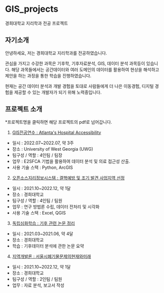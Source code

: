 # GIS_projects
경희대학교 지리학과 전공 프로젝트


## 자기소개

안녕하세요, 저는 경희대학교 지리학과를 전공하였습니다.

 관심을 가지고 수강한 과목은 기후학, 기후자료분석, GIS, 데이터 분석 과목등이 있습니다. 해당 과목들에서는 공간데이터와 여러 도메인의 데이터를 활용하여 현상을 해석하고 제안을 하는 과정을 통한 학습을 진행하였습니다. 

현재는 공간 데이터 분석과 개발 경험을 토대로 사람들에게 더 나은 이동경험, 디지털 경험을 제공할 수 있는 개발자가 되기 위해 노력중입니다. 


## 프로젝트 소개 

*프로젝트명을 클릭하면 해당 프로젝트의 pdf로 넘어갑니다. 

1. [GIS전공연수 : Atlanta's Hospital Accessibility]([2022.07]GIS전공연수_Atlanta's_Hospital_Accessibility.pdf)

- 일시 : 2022.07~2022.07, 약 3주
- 장소 : University of West Georgia (UWG)
- 팀구성 / 역할 : 4인팀 / 팀장
- 업무 : E2SFCA 기법을 활용하여 데이터 분석 및 의료 접근성 산출. 
- 사용 기술 스택 : Python, ArcGIS

2. [오픈소스지리정보시스템 : 결핵예방 및 조기 발견 사업지역 선정](C:\mjcode\GIS_projects\[2021.09]오픈소스지리정보시스템_결핵_예방_및_조기발견_사업지역_선정.pdf)

- 일시 : 2021.10~2022.12, 약 1달
- 장소 : 경희대학교
- 팀구성 / 역할 : 4인팀 / 팀원
- 업무 : 연구 방법론 수립, 데이터 전처리 및 시각화
- 사용 기술 스택 : Excel, QGIS

3. [독립심화학습 : 기후 관련 논문 정리]([2021.03]독립심화학습_기후자료분석논문정리)

- 일시 : 2021.03~2021.06, 약 4달
- 장소 : 경희대학교
- 학습 : 기후데이터 분석에 관한 논문 요약

4. [지역개발론 : 서울시폐기물문제의현재와미래](./[2021.09]지역개발론_서울시폐기물문제의현재와미래.pdf)

- 일시 : 2021.10~2022.12, 약 1달
- 장소 : 경희대학교
- 팀구성 / 역할 : 2인팀 / 팀원
- 업무 : 자료 분석, 보고서 작성



